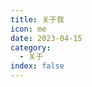 ```yaml
---
title: 关于我
icon: me
date: 2023-04-15
category:
  - 关于
index: false
---
```



<!-- 站长职业是Web前端开发工程师，对以下技术有研究： -->

